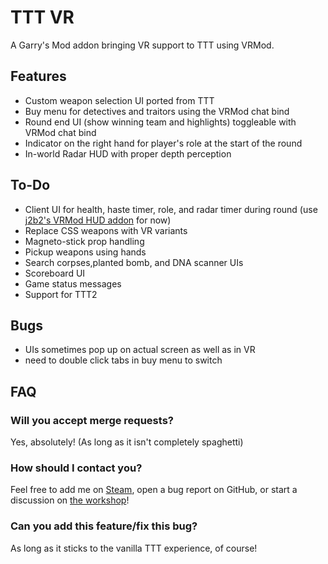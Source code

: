TTT VR
====================

A Garry's Mod addon bringing VR support to TTT using VRMod.

## Features ##

- Custom weapon selection UI ported from TTT
- Buy menu for detectives and traitors using the VRMod chat bind
- Round end UI (show winning team and highlights) toggleable with VRMod chat bind
- Indicator on the right hand for player's role at the start of the round
- In-world Radar HUD with proper depth perception

## To-Do ##

- Client UI for health, haste timer, role, and radar timer during round (use [j2b2's VRMod HUD addon](https://steamcommunity.com/sharedfiles/filedetails/?id=1937891124) for now)
- Replace CSS weapons with VR variants
- Magneto-stick prop handling
- Pickup weapons using hands
- Search corpses,planted bomb, and DNA scanner UIs
- Scoreboard UI
- Game status messages
- Support for TTT2

## Bugs ##

- UIs sometimes pop up on actual screen as well as in VR
- need to double click tabs in buy menu to switch

## FAQ ##

### Will you accept merge requests? ###
Yes, absolutely! (As long as it isn't completely spaghetti)

### How should I contact you? ###
Feel free to add me on [Steam](https://steamcommunity.com/profiles/76561198079528240), open a bug report on GitHub, or start a discussion on [the workshop](https://steamcommunity.com/sharedfiles/filedetails/discussions/2129490712)!

### Can you add this feature/fix this bug? ###
As long as it sticks to the vanilla TTT experience, of course!